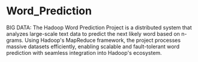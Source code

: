 # Word_Prediction
BIG DATA: The Hadoop Word Prediction Project is a distributed system that analyzes large-scale text data to predict the next likely word based on n-grams. Using Hadoop's MapReduce framework, the project processes massive datasets efficiently, enabling scalable and fault-tolerant word prediction with seamless integration into Hadoop's ecosystem.
